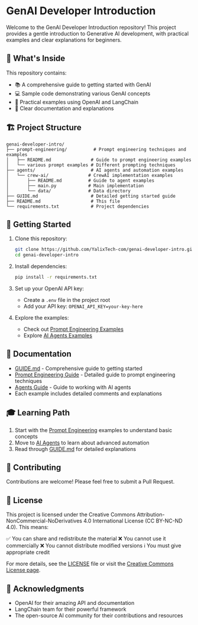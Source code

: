 # GenAI Developer Introduction

Welcome to the GenAI Developer Introduction repository! This project provides a gentle introduction to Generative AI development, with practical examples and clear explanations for beginners.

## 🚀 What's Inside

This repository contains:

- 📚 A comprehensive guide to getting started with GenAI
- 💻 Sample code demonstrating various GenAI concepts
- 🔧 Practical examples using OpenAI and LangChain
- 📝 Clear documentation and explanations

## 🏗️ Project Structure

```
genai-developer-intro/
├── prompt-engineering/          # Prompt engineering techniques and examples
│   ├── README.md               # Guide to prompt engineering examples
│   └── various prompt examples # Different prompting techniques
├── agents/                     # AI agents and automation examples
│   └── crew-ai/               # CrewAI implementation examples
│       ├── README.md          # Guide to agent examples
│       ├── main.py            # Main implementation
│       └── data/              # Data directory
├── GUIDE.md                    # Detailed getting started guide
├── README.md                   # This file
└── requirements.txt            # Project dependencies
```

## 🎯 Getting Started

1. Clone this repository:
   ```bash
   git clone https://github.com/YalixTech-com/genai-developer-intro.git
   cd genai-developer-intro
   ```

2. Install dependencies:
   ```bash
   pip install -r requirements.txt
   ```

3. Set up your OpenAI API key:
   - Create a `.env` file in the project root
   - Add your API key: `OPENAI_API_KEY=your-key-here`

4. Explore the examples:
   - Check out [Prompt Engineering Examples](prompt-engineering/README.md)
   - Explore [AI Agents Examples](agents/crew-ai/README.md)

## 📖 Documentation

- [GUIDE.md](GUIDE.md) - Comprehensive guide to getting started
- [Prompt Engineering Guide](prompt-engineering/README.md) - Detailed guide to prompt engineering techniques
- [Agents Guide](agents/crew-ai/README.md) - Guide to working with AI agents
- Each example includes detailed comments and explanations

## 🎓 Learning Path

1. Start with the [Prompt Engineering](prompt-engineering/README.md) examples to understand basic concepts
2. Move to [AI Agents](agents/crew-ai/README.md) to learn about advanced automation
3. Read through [GUIDE.md](GUIDE.md) for detailed explanations

## 🤝 Contributing

Contributions are welcome! Please feel free to submit a Pull Request.

## 📄 License

This project is licensed under the Creative Commons Attribution-NonCommercial-NoDerivatives 4.0 International License (CC BY-NC-ND 4.0). This means:

✅ You can share and redistribute the material
❌ You cannot use it commercially
❌ You cannot distribute modified versions
ℹ️ You must give appropriate credit

For more details, see the [LICENSE](LICENSE) file or visit the [Creative Commons License page](https://creativecommons.org/licenses/by-nc-nd/4.0/).

## 🙏 Acknowledgments

- OpenAI for their amazing API and documentation
- LangChain team for their powerful framework
- The open-source AI community for their contributions and resources